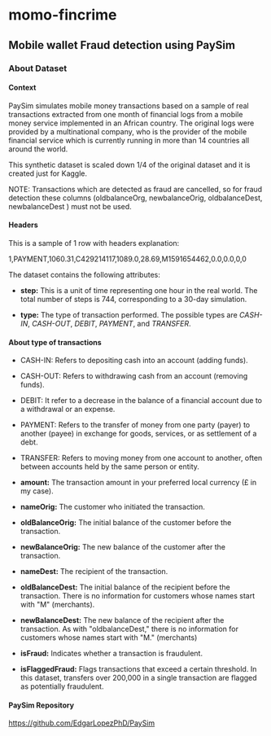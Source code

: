 # momo-fincrime
## Mobile wallet Fraud detection using PaySim


###  About Dataset

#### Context

PaySim simulates mobile money transactions based on a sample of real transactions extracted from one month of financial logs from a mobile money service implemented in an African country. The original logs were provided by a multinational company, who is the provider of the mobile financial service which is currently running in more than 14 countries all around the world.

This synthetic dataset is scaled down 1/4 of the original dataset and it is created just for Kaggle.

NOTE: Transactions which are detected as fraud are cancelled, so for fraud detection these columns (oldbalanceOrg, newbalanceOrig, oldbalanceDest, newbalanceDest ) must not be used.

#### Headers

This is a sample of 1 row with headers explanation:

1,PAYMENT,1060.31,C429214117,1089.0,28.69,M1591654462,0.0,0.0,0,0


The dataset contains the following attributes:

* **step:** This is a unit of time representing one hour in the real world. The total number of steps is 744, corresponding to a 30-day simulation.

* **type:** The type of transaction performed. The possible types are *CASH-IN*, *CASH-OUT*, *DEBIT*, *PAYMENT*, and *TRANSFER*.

#### About type of transactions
* CASH-IN: Refers to depositing cash into an account (adding funds).

* CASH-OUT: Refers to withdrawing cash from an account (removing funds).

* DEBIT: It refer to a decrease in the balance of a financial account due to a withdrawal or an expense.

* PAYMENT: Refers to the transfer of money from one party (payer) to another (payee) in exchange for goods, services, or as settlement of a debt.

* TRANSFER: Refers to moving money from one account to another, often between accounts held by the same person or entity.


* **amount:** The transaction amount in your preferred local currency (£ in my case).

* **nameOrig:** The customer who initiated the transaction.

* **oldBalanceOrig:** The initial balance of the customer before the transaction.

* **newBalanceOrig:** The new balance of the customer after the transaction.

* **nameDest:** The recipient of the transaction.

* **oldBalanceDest:** The initial balance of the recipient before the transaction. There is no information for customers whose names start with "M" (merchants).

* **newBalanceDest:** The new balance of the recipient after the transaction. As with "oldbalanceDest," there is no information for customers whose names start with "M." (merchants)

* **isFraud:** Indicates whether a transaction is fraudulent.

* **isFlaggedFraud:** Flags transactions that exceed a certain threshold. In this dataset, transfers over 200,000 in a single transaction are flagged as potentially fraudulent.

#### PaySim Repository
https://github.com/EdgarLopezPhD/PaySim